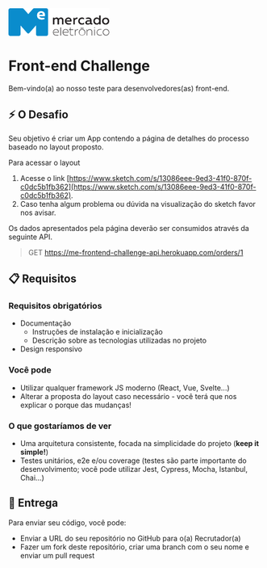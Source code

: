 <img src="me.svg" width="200" alt="ME">

# Front-end Challenge

Bem-vindo(a) ao nosso teste para desenvolvedores(as) front-end.

## :zap: O Desafio
Seu objetivo é criar um App contendo a página de detalhes do processo baseado no layout proposto.

Para acessar o layout

1. Acesse o link [https://www.sketch.com/s/13086eee-9ed3-41f0-870f-c0dc5b1fb362](https://www.sketch.com/s/13086eee-9ed3-41f0-870f-c0dc5b1fb362).
2. Caso tenha algum problema ou dúvida na visualização do sketch favor nos avisar.

Os dados apresentados pela página deverão ser consumidos através da seguinte API.

> GET https://me-frontend-challenge-api.herokuapp.com/orders/1

## :clipboard: Requisitos

### Requisitos obrigatórios
* Documentação
  * Instruções de instalação e inicialização
  * Descrição sobre as tecnologias utilizadas no projeto
* Design responsivo

### Você pode
* Utilizar qualquer framework JS moderno (React, Vue, Svelte...)
* Alterar a proposta do layout caso necessário - você terá que nos explicar o porque das mudanças!

### O que gostaríamos de ver
* Uma arquitetura consistente, focada na simplicidade do projeto (**keep it simple!**)
* Testes unitários, e2e e/ou coverage (testes são parte importante do desenvolvimento; você pode utilizar Jest, Cypress, Mocha, Istanbul, Chai...)

## :rocket: Entrega
Para enviar seu código, você pode:

* Enviar a URL do seu repositório no GitHub para o(a) Recrutador(a)
* Fazer um fork deste repositório, criar uma branch com o seu nome e enviar um pull request
